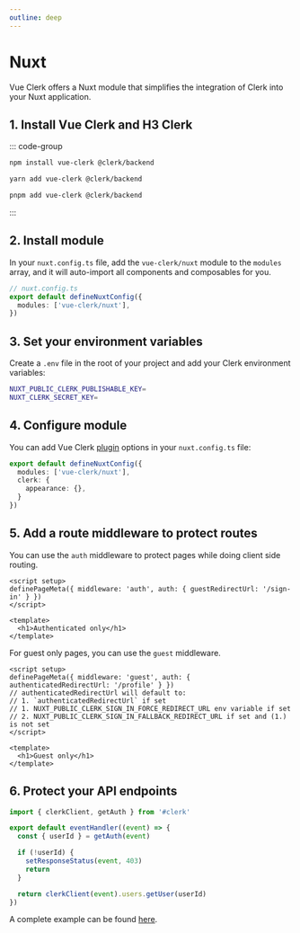 ```yaml
---
outline: deep
---
```


# Nuxt

Vue Clerk offers a Nuxt module that simplifies the integration of Clerk into your Nuxt application.

## 1. Install Vue Clerk and H3 Clerk

::: code-group

```bash [npm]
npm install vue-clerk @clerk/backend
```

```bash [yarn]
yarn add vue-clerk @clerk/backend
```

```bash [pnpm]
pnpm add vue-clerk @clerk/backend
```

:::

## 2. Install module

In your `nuxt.config.ts` file, add the `vue-clerk/nuxt` module to the `modules` array, and it will auto-import all components and composables for you.

```ts
// nuxt.config.ts
export default defineNuxtConfig({
  modules: ['vue-clerk/nuxt'],
})
```

## 3. Set your environment variables

Create a `.env` file in the root of your project and add your Clerk environment variables:

```bash
NUXT_PUBLIC_CLERK_PUBLISHABLE_KEY=
NUXT_CLERK_SECRET_KEY=
```

## 4. Configure module

You can add Vue Clerk [plugin](/plugin#properties) options in your `nuxt.config.ts` file:

```ts
export default defineNuxtConfig({
  modules: ['vue-clerk/nuxt'],
  clerk: {
    appearance: {},
  }
})
```

## 5. Add a route middleware to protect routes

You can use the `auth` middleware to protect pages while doing client side routing.

```vue
<script setup>
definePageMeta({ middleware: 'auth', auth: { guestRedirectUrl: '/sign-in' } })
</script>

<template>
  <h1>Authenticated only</h1>
</template>
```

For guest only pages, you can use the `guest` middleware.

```vue
<script setup>
definePageMeta({ middleware: 'guest', auth: { authenticatedRedirectUrl: '/profile' } })
// authenticatedRedirectUrl will default to:
// 1. `authenticatedRedirectUrl` if set
// 1. NUXT_PUBLIC_CLERK_SIGN_IN_FORCE_REDIRECT_URL env variable if set
// 2. NUXT_PUBLIC_CLERK_SIGN_IN_FALLBACK_REDIRECT_URL if set and (1.) is not set
</script>

<template>
  <h1>Guest only</h1>
</template>
```

## 6. Protect your API endpoints

```ts
import { clerkClient, getAuth } from '#clerk'

export default eventHandler((event) => {
  const { userId } = getAuth(event)

  if (!userId) {
    setResponseStatus(event, 403)
    return
  }

  return clerkClient(event).users.getUser(userId)
})
```

A complete example can be found [here](https://github.com/wobsoriano/nuxt-clerk-template).
